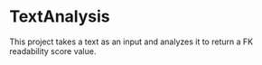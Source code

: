# TextAnalysis
This project takes a text as an input and analyzes it to return a FK readability score value.
